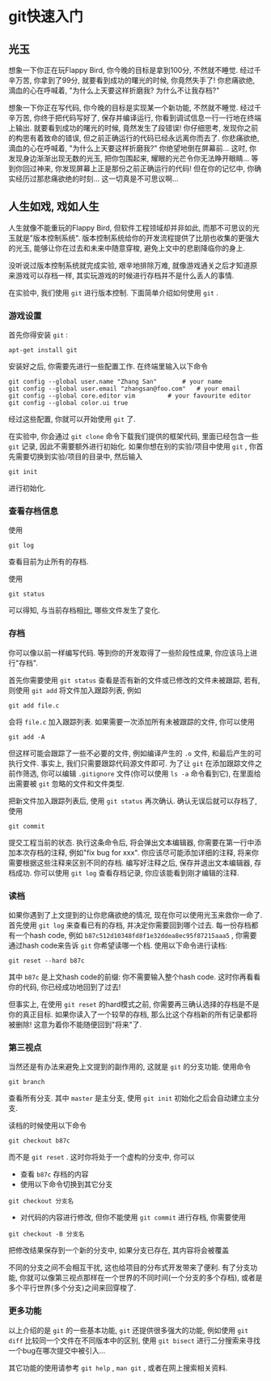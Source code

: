 # git快速入门

## 光玉

想象一下你正在玩Flappy Bird, 你今晚的目标是拿到100分, 不然就不睡觉. 经过千辛万苦, 你拿到了99分, 就要看到成功的曙光的时候, 你竟然失手了! 你悲痛欲绝, 滴血的心在呼喊着, "为什么上天要这样折磨我? 为什么不让我存档?"

想象一下你正在写代码, 你今晚的目标是实现某一个新功能, 不然就不睡觉. 经过千辛万苦, 你终于把代码写好了, 保存并编译运行, 你看到调试信息一行一行地在终端上输出. 就要看到成功的曙光的时候, 竟然发生了段错误! 你仔细思考, 发现你之前的构思有着致命的错误, 但之前正确运行的代码已经永远离你而去了. 你悲痛欲绝, 滴血的心在呼喊着, "为什么上天要这样折磨我?" 你绝望地倒在屏幕前... 这时, 你发现身边渐渐出现无数的光玉, 把你包围起来, 耀眼的光芒令你无法睁开眼睛... 等到你回过神来, 你发现屏幕上正是那份之前正确运行的代码! 但在你的记忆中, 你确实经历过那悲痛欲绝的时刻... 这一切真是不可思议啊...

## 人生如戏, 戏如人生

人生就像不能重玩的Flappy Bird, 但软件工程领域却并非如此, 而那不可思议的光玉就是"版本控制系统". 版本控制系统给你的开发流程提供了比朋也收集的更强大的光玉, 能够让你在过去和未来中随意穿梭, 避免上文中的悲剧降临你的身上.

没听说过版本控制系统就完成实验, 艰辛地排除万难, 就像游戏通关之后才知道原来游戏可以存档一样, 其实玩游戏的时候进行存档并不是什么丢人的事情.

在实验中, 我们使用 `git` 进行版本控制. 下面简单介绍如何使用 `git` .

### 游戏设置

首先你得安装 `git` :
```
apt-get install git
```
安装好之后, 你需要先进行一些配置工作. 在终端里输入以下命令
```
git config --global user.name "Zhang San"		# your name
git config --global user.email "zhangsan@foo.com"	# your email
git config --global core.editor vim			# your favourite editor
git config --global color.ui true
```
经过这些配置, 你就可以开始使用 `git` 了.

在实验中, 你会通过 `git clone` 命令下载我们提供的框架代码, 里面已经包含一些 `git` 记录, 因此不需要额外进行初始化. 如果你想在别的实验/项目中使用 `git` , 你首先需要切换到实验/项目的目录中, 然后输入
```
git init
```
进行初始化.

### 查看存档信息

使用
```
git log
```
查看目前为止所有的存档. 

使用
```
git status
```
可以得知, 与当前存档相比, 哪些文件发生了变化.

### 存档

你可以像以前一样编写代码. 等到你的开发取得了一些阶段性成果, 你应该马上进行"存档".

首先你需要使用 `git status` 查看是否有新的文件或已修改的文件未被跟踪, 若有, 则使用 `git add` 将文件加入跟踪列表, 例如
```
git add file.c
```
会将 `file.c` 加入跟踪列表. 如果需要一次添加所有未被跟踪的文件, 你可以使用
```
git add -A
```
但这样可能会跟踪了一些不必要的文件, 例如编译产生的 `.o` 文件, 和最后产生的可执行文件. 事实上, 我们只需要跟踪代码源文件即可. 为了让 `git` 在添加跟踪文件之前作筛选, 你可以编辑 `.gitignore` 文件(你可以使用 `ls -a` 命令看到它), 在里面给出需要被 `git` 忽略的文件和文件类型.

把新文件加入跟踪列表后, 使用 `git status` 再次确认. 确认无误后就可以存档了, 使用
```
git commit
```
提交工程当前的状态. 执行这条命令后, 将会弹出文本编辑器, 你需要在第一行中添加本次存档的注释, 例如"fix bug for xxx". 你应该尽可能添加详细的注释, 将来你需要根据这些注释来区别不同的存档. 编写好注释之后, 保存并退出文本编辑器, 存档成功. 你可以使用 `git log` 查看存档记录, 你应该能看到刚才编辑的注释.

### 读档

如果你遇到了上文提到的让你悲痛欲绝的情况, 现在你可以使用光玉来救你一命了. 首先使用 `git log` 来查看已有的存档, 并决定你需要回到哪个过去. 每一份存档都有一个hash code, 例如 `b87c512d10348fd8f1e32ddea8ec95f87215aaa5` , 你需要通过hash code来告诉 `git` 你希望读哪一个档. 使用以下命令进行读档:
```
git reset --hard b87c
```
其中 `b87c` 是上文hash code的前缀: 你不需要输入整个hash code. 这时你再看看你的代码, 你已经成功地回到了过去!

但事实上, 在使用 `git reset` 的hard模式之前, 你需要再三确认选择的存档是不是你的真正目标. 如果你读入了一个较早的存档, 那么比这个存档新的所有记录都将被删除! 这意为着你不能随便回到"将来"了.

### 第三视点

当然还是有办法来避免上文提到的副作用的, 这就是 `git` 的分支功能. 使用命令
```
git branch
```
查看所有分支. 其中 `master` 是主分支, 使用 `git init` 初始化之后会自动建立主分支.

读档的时候使用以下命令
```
git checkout b87c
```
而不是 `git reset` . 这时你将处于一个虚构的分支中, 你可以
* 查看 `b87c` 存档的内容
* 使用以下命令切换到其它分支
```
git checkout 分支名
```
* 对代码的内容进行修改, 但你不能使用 `git commit` 进行存档, 你需要使用
```
git checkout -B 分支名
```
把修改结果保存到一个新的分支中, 如果分支已存在, 其内容将会被覆盖

不同的分支之间不会相互干扰, 这也给项目的分布式开发带来了便利. 有了分支功能, 你就可以像第三视点那样在一个世界的不同时间(一个分支的多个存档), 或者是多个平行世界(多个分支)之间来回穿梭了.

### 更多功能

以上介绍的是 `git` 的一些基本功能,  `git` 还提供很多强大的功能, 例如使用 `git diff` 比较同一个文件在不同版本中的区别, 使用 `git bisect` 进行二分搜索来寻找一个bug在哪次提交中被引入...

其它功能的使用请参考 `git help` ,  `man git` , 或者在网上搜索相关资料.

